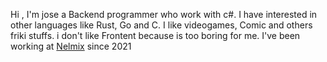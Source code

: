 Hi , I'm jose a Backend programmer who work with c#.
I have interested in other languages like Rust, Go and C.
I like videogames, Comic and others friki stuffs.
i don't like Frontent because is too boring for me.
I've been working at [Nelmix](https://nelmix.com) since 2021
